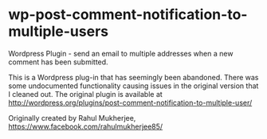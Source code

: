 wp-post-comment-notification-to-multiple-users
=====================================================

Wordpress Plugin - send an email to multiple addresses when a new comment has been submitted.

This is a Wordpress plug-in that has seemingly been abandoned.  There was some undocumented functionality causing issues in the original version that I cleaned out.  The original plugin is available at http://wordpress.org/plugins/post-comment-notification-to-multiple-user/ 

Originally created by Rahul Mukherjee, https://www.facebook.com/rahulmukherjee85/
